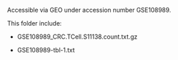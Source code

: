 Accessible via GEO under accession number GSE108989.

This folder include:

* GSE108989_CRC.TCell.S11138.count.txt.gz

* GSE108989-tbl-1.txt

